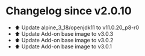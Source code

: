# Changelog since v2.0.10
- ⬆️ Update alpine_3_18/openjdk11 to v11.0.20_p8-r0 
- ⬆️ Update Add-on base image to v3.0.3 
- ⬆️ Update Add-on base image to v3.0.2 
- ⬆️ Update Add-on base image to v3.0.1 
